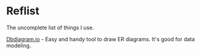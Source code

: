 # Reflist

The uncomplete list of things I use.

[Dbdiagram.io](https://dbdiagram.io/) - Easy and handy tool to draw ER diagrams. It's good for data modeling.

